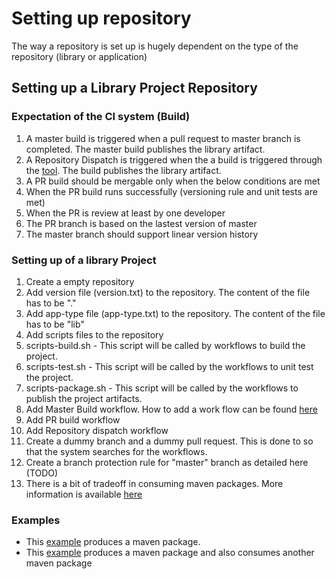 # Setting up repository
The way a repository is set up is hugely dependent on the type of the repository (library or application)

## Setting up a Library Project Repository

### Expectation of the CI system (Build)
 1. A master build is triggered when a pull request to master branch is completed. The master build publishes the library artifact.
 2. A Repository Dispatch is triggered when the a build is triggered through the [tool](https://zerowasteteam.github.io/build-requestor/). The build publishes the library artifact.
 3. A PR build should be mergable only when the below conditions are met
   1. When the PR build runs successfully (versioning rule and unit tests are met)
   2. When the PR is review at least by one developer
   3. The PR branch is based on the lastest version of master   
 4. The master branch should support linear version history 

### Setting up of a library Project
 1. Create a empty repository
 2. Add version file (version.txt) to the repository. The content of the file has to be "<major-version>.<minor-version>"
 3. Add app-type file (app-type.txt) to the repository. The content of the file has to be "lib"
 4. Add scripts files to the repository
   1. scripts-build.sh - This script will be called by workflows to build the project.
   2. scripts-test.sh - This script will be called by the workflows to unit test the project.
   3. scripts-package.sh - This script will be called by the workflows to publish the project artifacts.
 5. Add Master Build workflow. How to add a work flow can be found [here](https://help.github.com/en/actions/configuring-and-managing-workflows/configuring-a-workflow)
 6. Add PR build workflow
 7. Add Repository dispatch workflow
 8. Create a dummy branch and a dummy pull request. This is done to so that the system searches for the workflows.
 9. Create a branch protection rule for "master" branch as detailed here (TODO)
 10. There is a bit of tradeoff in consuming maven packages. More information is available [here](MavenPackages.md)

 ### Examples
 * This [example](https://github.com/ZeroWasteTeam/SampleJavaMavenPackage) produces a maven package.
 * This [example](https://github.com/ZeroWasteTeam/SampleMavenConsumingJava) produces a maven package and also consumes another maven package
  
